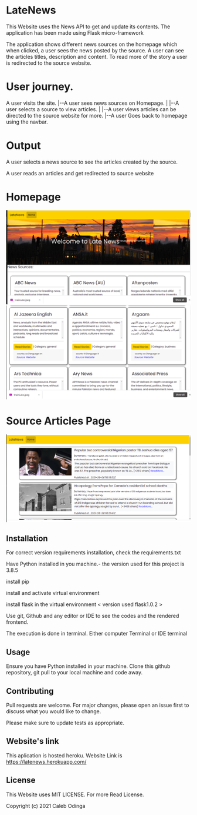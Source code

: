 # LateNews
This Website uses the News API to get and update its contents.
The application has been made using Flask micro-framework

The application shows different news sources on the homepage which when clicked, a user sees the news posted by the source. A user can see the articles titles, description and content. To read more of the story a user is redirected to the source website.

# User journey.
A user visits the site.
|--A user sees news sources on Homepage.
| |--A user selects a source to view articles.
|   |--A user views articles can be directed to the source website for more.
|--A user Goes back to homepage using the navbar.


# Output
A user selects a news source to see the articles created by the source.

A user reads an articles and get redirected to source website

# Homepage
<img src="app/static/images/homepage.png">

<img src="app/static/images/sources.png">

# Source Articles Page

<img src="app/static/images/articles.png">

## Installation
For correct version requirements installation, check the requirements.txt

Have Python installed in you machine.- the version used for this project is 3.8.5

install pip

install and activate virtual environment

install flask in the virtual environment
  < version used flask1.0.2 >

Use git, Github and any editor or IDE to see the codes and the rendered frontend.

The execution is done in terminal. Either computer Terminal or IDE terminal

## Usage

Ensure you have Python installed in your machine. Clone this github repository, git pull to your local machine and code away.

## Contributing
Pull requests are welcome. For major changes, please open an issue first to discuss what you would like to change.

Please make sure to update tests as appropriate.

## Website's link
This aplication is hosted heroku. Website Link is https://latenews.herokuapp.com/

## License
This Website uses MIT LICENSE. For more Read License.

Copyright (c) 2021 Caleb Odinga